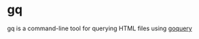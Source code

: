 # gq
gq is a command-line tool for querying HTML files using [goquery](https://github.com/PuerkitoBio/goquery)
